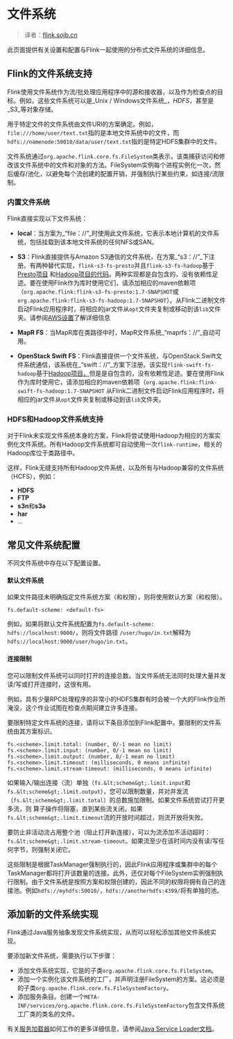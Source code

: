 

# 文件系统

> 译者：[flink.sojb.cn](https://flink.sojb.cn/)


此页面提供有关设置和配置与Flink一起使用的分布式文件系统的详细信息。

## Flink的文件系统支持

Flink使用文件系统作为流/批处理应用程序中的源和接收器，以及作为检查点的目标。例如，这些文件系统可以是_Unix / Windows文件系统_，_HDFS_，甚至是_S3_等对象存储。

用于特定文件的文件系统由文件URI的方案确定。例如，`file:///home/user/text.txt`指的是本地文件系统中的文件，而`hdfs://namenode:50010/data/user/text.txt`指的是特定HDFS集群中的文件。

文件系统通过`org.apache.flink.core.fs.FileSystem`类表示，该类捕获访问和修改该文件系统中的文件和对象的方法。FileSystem实例每个进程实例化一次，然后缓存/池化，以避免每个流创建的配置开销，并强制执行某些约束，如连接/流限制。

### 内置文件系统

Flink直接实现以下文件系统：

*   **local**：当方案为_“file：//”_时使用此文件系统，它表示本地计算机的文件系统，包括挂载到该本地文件系统的任何NFS或SAN。

*   **S3**：Flink直接提供与Amazon S3通信的文件系统，在方案_“s3：//”_下注册。有两种替代实现，`flink-s3-fs-presto`并且`flink-s3-fs-hadoop`基于[Presto项目](https://prestodb.io/) 和[Hadoop项目的代码](https://hadoop.apache.org/)。两种实现都是自包含的，没有依赖性足迹。要在使用Flink作为库时使用它们，请添加相应的maven依赖项（`org.apache.flink:flink-s3-fs-presto:1.7-SNAPSHOT`或`org.apache.flink:flink-s3-fs-hadoop:1.7-SNAPSHOT`）。从Flink二进制文件启动Flink应用程序时，将相应的jar文件从`opt`文件夹复制或移动到该`lib`文件夹。请参阅[AWS设置](deployment/aws.html)了解详细信息

*   **MapR FS**：当MapR库在类路径中时，MapR文件系统_“maprfs：//”_自动可用。

*   **OpenStack Swift FS**：Flink直接提供一个文件系统，与OpenStack Swift文件系统通信，该系统在_“swift：//”_方案下注册。该实现`flink-swift-fs-hadoop`基于[Hadoop项目，](https://hadoop.apache.org/)但是是自包含的，没有依赖性足迹。要在使用Flink作为库时使用它，请添加相应的maven依赖项（`org.apache.flink:flink-swift-fs-hadoop:1.7-SNAPSHOT` 从Flink二进制文件启动Flink应用程序时，将相应的jar文件从`opt`文件夹复制或移动到该`lib`文件夹。

### HDFS和Hadoop文件系统支持

对于Flink未实现文件系统本身的方案，Flink将尝试使用Hadoop为相应的方案实例化文件系统。所有Hadoop文件系统都可自动使用一次`flink-runtime`，相关的Hadoop库位于类路径中。

这样，Flink无缝支持所有Hadoop文件系统，以及所有与Hadoop兼容的文件系统（HCFS），例如：

*   **HDFS**
*   **FTP**
*   **s3n**和**s3a**
*   **har**
*   ...

## 常见文件系统配置

不同文件系统中存在以下配置设置。

#### 默认文件系统

如果文件路径未明确指定文件系统方案（和权限），则将使用默认方案（和权限）。



```
fs.default-scheme: <default-fs>
```



例如，如果将默认文件系统配置为`fs.default-scheme: hdfs://localhost:9000/`，则将文件路径 `/user/hugo/in.txt`解释为`hdfs://localhost:9000/user/hugo/in.txt`。

#### 连接限制

您可以限制文件系统可以同时打开的连接总数。当文件系统无法同时处理大量并发读/写或打开连接时，这很有用。

例如，具有少量RPC处理程序的非常小的HDFS集群有时会被一个大的Flink作业所淹没，这个作业试图在检查点期间建立许多连接。

要限制特定文件系统的连接，请将以下条目添加到Flink配置中。要限制的文件系统由其方案标识。



```
fs.<scheme>.limit.total: (number, 0/-1 mean no limit)
fs.<scheme>.limit.input: (number, 0/-1 mean no limit)
fs.<scheme>.limit.output: (number, 0/-1 mean no limit)
fs.<scheme>.limit.timeout: (milliseconds, 0 means infinite)
fs.<scheme>.limit.stream-timeout: (milliseconds, 0 means infinite)
```



如果输入/输出连接（流）单独（`fs.&lt;scheme&gt;.limit.input`和`fs.&lt;scheme&gt;.limit.output`），您可以限制数量，并对并发流（`fs.&lt;scheme&gt;.limit.total`）的总数施加限制。如果文件系统尝试打开更多流，则 算子操作将阻塞，直到某些流关闭。如果`fs.&lt;scheme&gt;.limit.timeout`流的开放时间超过，则流开放将失败。

要防止非活动流占用整个池（阻止打开新连接），可以为流添加不活动超时： `fs.&lt;scheme&gt;.limit.stream-timeout`。如果流至少在该时间内没有读/写任何字节，则强制关闭它。

这些限制是根据TaskManager强制执行的，因此Flink应用程序或集群中的每个TaskManager都将打开该数量的连接。此外，还仅对每个FileSystem实例强制执行限制。由于文件系统是按照方案和权限创建的，因此不同的权限将拥有自己的连接池。例如`hdfs://myhdfs:50010/`，`hdfs://anotherhdfs:4399/`将有单独的池。

## 添加新的文件系统实现

Flink通过Java服务抽象发现文件系统实现，从而可以轻松添加其他文件系统实现。

要添加新文件系统，需要执行以下步骤：

*   添加文件系统实现，它是的子类`org.apache.flink.core.fs.FileSystem`。
*   添加一个实例化该文件系统的工厂，并声明注册FileSystem的方案。这必须是的子类`org.apache.flink.core.fs.FileSystemFactory`。
*   添加服务条目。创建一个`META-INF/services/org.apache.flink.core.fs.FileSystemFactory`包含文件系统工厂类的类名的文件。

有关[服务加载器](https://docs.oracle.com/javase/8/docs/api/java/util/ServiceLoader.html)如何工作的更多详细信息，请参阅[Java Service Loader文档](https://docs.oracle.com/javase/8/docs/api/java/util/ServiceLoader.html)。

